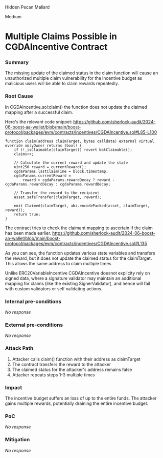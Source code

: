 Hidden Pecan Mallard

Medium

# Multiple Claims Possible in CGDAIncentive Contract

### Summary

The missing update of the claimed status in the claim function will cause an unauthorized multiple claim vulnerability for the incentive budget as malicious users will be able to claim rewards repeatedly.

### Root Cause

In CGDAIncentive.sol:claim() the function does not update the claimed mapping after a successful claim. 

Here's the relevant code snippet:
https://github.com/sherlock-audit/2024-06-boost-aa-wallet/blob/main/boost-protocol/packages/evm/contracts/incentives/CGDAIncentive.sol#L85-L100
```solidity
function claim(address claimTarget, bytes calldata) external virtual override onlyOwner returns (bool) {
    if (!_isClaimable(claimTarget)) revert NotClaimable();
    claims++;

    // Calculate the current reward and update the state
    uint256 reward = currentReward();
    cgdaParams.lastClaimTime = block.timestamp;
    cgdaParams.currentReward =
        reward > cgdaParams.rewardDecay ? reward - cgdaParams.rewardDecay : cgdaParams.rewardDecay;

    // Transfer the reward to the recipient
    asset.safeTransfer(claimTarget, reward);

    emit Claimed(claimTarget, abi.encodePacked(asset, claimTarget, reward));
    return true;
}
```
The contract tries to check the claimant mapping to ascertain if the claim has been made earlier.
https://github.com/sherlock-audit/2024-06-boost-aa-wallet/blob/main/boost-protocol/packages/evm/contracts/incentives/CGDAIncentive.sol#L135

As you can see, the function updates various state variables and transfers the reward, but it does not update the claimed status for the claimTarget. This allows the same address to claim multiple times.

Unlike ERC20VariableIncentive CGDAIncentive doesnot explicity rely on signed data, where a signature validator  may maintain an additional  mapping for claims (like the existing SignerValidator), and hence will fail with custom validators or self validating actions.


### Internal pre-conditions

_No response_

### External pre-conditions

_No response_

### Attack Path

1. Attacker calls claim() function with their address as claimTarget
2. The contract transfers the reward to the attacker
3. The claimed status for the attacker's address remains false
4. Attacker repeats steps 1-3 multiple times

### Impact

The incentive budget suffers an loss of up to the entire funds. The attacker gains multiple rewards, potentially draining the entire incentive budget.

### PoC

_No response_

### Mitigation

_No response_
